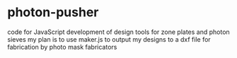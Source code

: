 # photon-pusher
code for JavaScript development of design tools for zone plates and photon sieves
my plan is to use maker.js to output my designs to a dxf file for fabrication by photo mask fabricators
